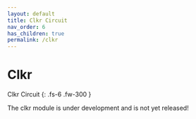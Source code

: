 ```yaml
---
layout: default
title: Clkr Circuit
nav_order: 6
has_children: true
permalink: /clkr
---
```


# Clkr

Clkr Circuit
{: .fs-6 .fw-300 }

The clkr module is under development and is not yet released!
